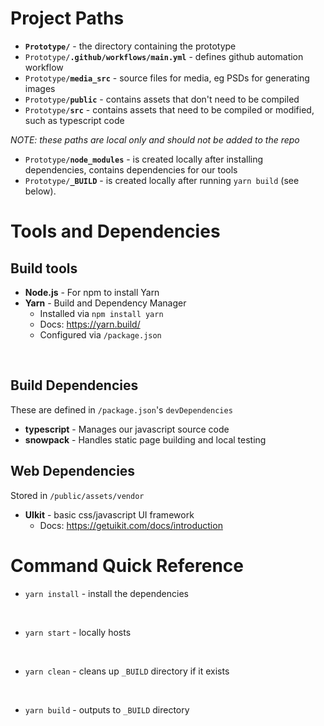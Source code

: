 # Project Paths

- **`Prototype/`** - the directory containing the prototype
- `Prototype/`**`.github/workflows/main.yml`** - defines github automation workflow
- `Prototype/`**`media_src`** - source files for media, eg PSDs for generating images
- `Prototype/`**`public`** - contains assets that don't need to be compiled
- `Prototype/`**`src`** - contains assets that need to be compiled or modified, such as typescript code

_NOTE: these paths are local only and should not be added to the repo_
- `Prototype/`**`node_modules`** - is created locally after installing dependencies, contains dependencies for our tools
- `Prototype/`**`_BUILD`** - is created locally after running `yarn build` (see below).

# Tools and Dependencies

## Build tools
* **Node.js** - For npm to install Yarn
* **Yarn** - Build and Dependency Manager
    * Installed via `npm install yarn`
    * Docs: https://yarn.build/ 
    * Configured via `/package.json`

<br />

## Build Dependencies

These are defined in `/package.json`'s `devDependencies`
* **typescript** - Manages our javascript source code
* **snowpack** - Handles static page building and local testing

## Web Dependencies

Stored in `/public/assets/vendor`

* **UIkit** - basic css/javascript UI framework
    * Docs: https://getuikit.com/docs/introduction


# Command Quick Reference

* `yarn install` - install the dependencies
<br />

* `yarn start` - locally hosts
<br />

* `yarn clean` - cleans up `_BUILD` directory if it exists
<br />

* `yarn build` - outputs to `_BUILD` directory
